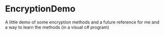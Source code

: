 # EncryptionDemo
A little demo of some encryption methods and a future reference for me and a way to learn the methods (in a visual c# program)
